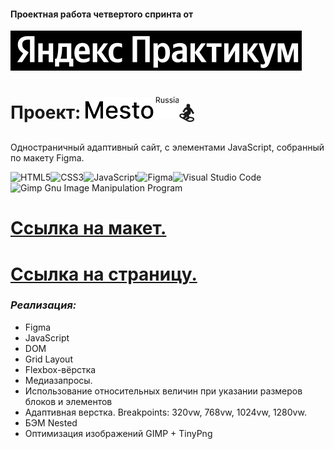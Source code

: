 #### Проектная работа четвертого спринта от #### 

![YandexPracticum](https://raw.githubusercontent.com/DmitriyRusov/DmitriyRusov/071e302eb450431041158b263529fe6b3e0d9f10/yapracticum-black.svg)

# **Проект:** ![Mesto](https://raw.githubusercontent.com/DmitriyRusov/mesto/main/img/logo-black.png)**🏂** #

Одностраничный адаптивный сайт, с элементами JavaScript, собранный по макету Figma.

![HTML5](https://img.shields.io/badge/html5-%23E34F26.svg?style=for-the-badge&logo=html5&logoColor=white)![CSS3](https://img.shields.io/badge/css3-%231572B6.svg?style=for-the-badge&logo=css3&logoColor=white)![JavaScript](https://img.shields.io/badge/javascript-%23323330.svg?style=for-the-badge&logo=javascript&logoColor=%23F7DF1E)![Figma](https://img.shields.io/badge/figma-%23F24E1E.svg?style=for-the-badge&logo=figma&logoColor=white)![Visual Studio Code](https://img.shields.io/badge/Visual%20Studio%20Code-0078d7.svg?style=for-the-badge&logo=visual-studio-code&logoColor=white)![Gimp Gnu Image Manipulation Program](https://img.shields.io/badge/Gimp-657D8B?style=for-the-badge&logo=gimp&logoColor=FFFFFF)

# [Ссылка на макет.](https://www.figma.com/file/2cn9N9jSkmxD84oJik7xL7/JavaScript.-Sprint-4?node-id=0%3A1)
# [Ссылка на страницу.](https://dmitriyrusov.github.io/mesto/)

### _Реализация:_ ###

- Figma
- JavaScript
- DOM
- Grid Layout
- Flexbox-вёрстка
- Медиазапросы.
- Использование относительных величин при указании размеров блоков и элементов
- Адаптивная верстка. Breakpoints: 320vw, 768vw, 1024vw, 1280vw.
- БЭМ Nested
- Оптимизация изображений GIMP + TinyPng

